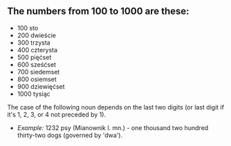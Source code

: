 ## The numbers from 100 to 1000 are these:

*   100 sto
*   200 dwieście
*   300 trzysta
*   400 czterysta
*   500 pięćset
*   600 sześćset
*   700 siedemset
*   800 osiemset
*   900 dziewięćset
*   1000 tysiąc

The case of the following noun depends on the last two digits (or last digit if it's 1, 2, 3, or 4 not preceded by 1).

*   _Example:_ 1232 psy (Mianownik l. mn.) - one thousand two hundred thirty-two dogs (governed by 'dwa').
